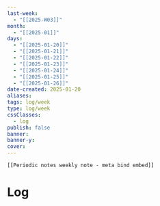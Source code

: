 ```yaml
---
last-week: 
  - "[[2025-W03]]"
month: 
  - "[[2025-01]]"
days: 
  - "[[2025-01-20]]"
  - "[[2025-01-21]]"
  - "[[2025-01-22]]"
  - "[[2025-01-23]]"
  - "[[2025-01-24]]"
  - "[[2025-01-25]]"
  - "[[2025-01-26]]"
date-created: 2025-01-20
aliases: 
tags: log/week
type: log/week
cssClasses:
  - log
publish: false
banner: 
banner-y: 
cover: 
---
```


```meta-bind-embed
[[Periodic notes weekly note - meta bind embed]]
```

# Log